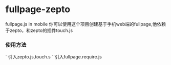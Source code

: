 # fullpage-zepto
fullpage.js in mobile 
你可以使用这个项目创建基于手机web端的fullpage,他依赖于zepto，和zepto的插件touch.js

### 使用方法

` 引入zepto.js,touch.s
``引入fullpage.require.js
```$(selector).scrollScreen(opt);
